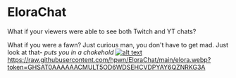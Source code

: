 # EloraChat
What if your viewers were able to see both Twitch and YT chats?

What if you were a fawn? Just curious man, you don't have to get mad. Just look at that- *puts you in a chokehold*
[![alt text](http://url/to/img.png)](https://raw.githubusercontent.com/hpwn/EloraChat/main/elora.webp?token=GHSAT0AAAAAACMULT5OD6WDSEHCVDPYAY6QZNRKG3A)https://raw.githubusercontent.com/hpwn/EloraChat/main/elora.webp?token=GHSAT0AAAAAACMULT5OD6WDSEHCVDPYAY6QZNRKG3A
